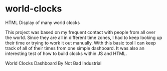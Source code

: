 # world-clocks
HTML Display of many world clocks

This project was based on my frequent contact with people from all over the world. Since they are all in different time zones, I had to keep looking up their time or trying to work it out manually. With this basic tool I can keep track of all of their times from one simple dashboard.
It was also an interesting test of how to build clocks within JS and HTML.

World Clocks Dashboard
By Not Bad Industrial
